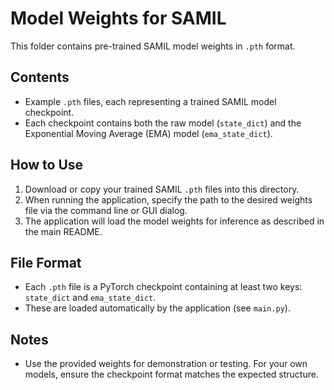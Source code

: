 # Model Weights for SAMIL

This folder contains pre-trained SAMIL model weights in `.pth` format.

## Contents
- Example `.pth` files, each representing a trained SAMIL model checkpoint.
- Each checkpoint contains both the raw model (`state_dict`) and the Exponential Moving Average (EMA) model (`ema_state_dict`).

## How to Use
1. Download or copy your trained SAMIL `.pth` files into this directory.
2. When running the application, specify the path to the desired weights file via the command line or GUI dialog.
3. The application will load the model weights for inference as described in the main README.

## File Format
- Each `.pth` file is a PyTorch checkpoint containing at least two keys: `state_dict` and `ema_state_dict`.
- These are loaded automatically by the application (see `main.py`).

## Notes
- Use the provided weights for demonstration or testing. For your own models, ensure the checkpoint format matches the expected structure.
